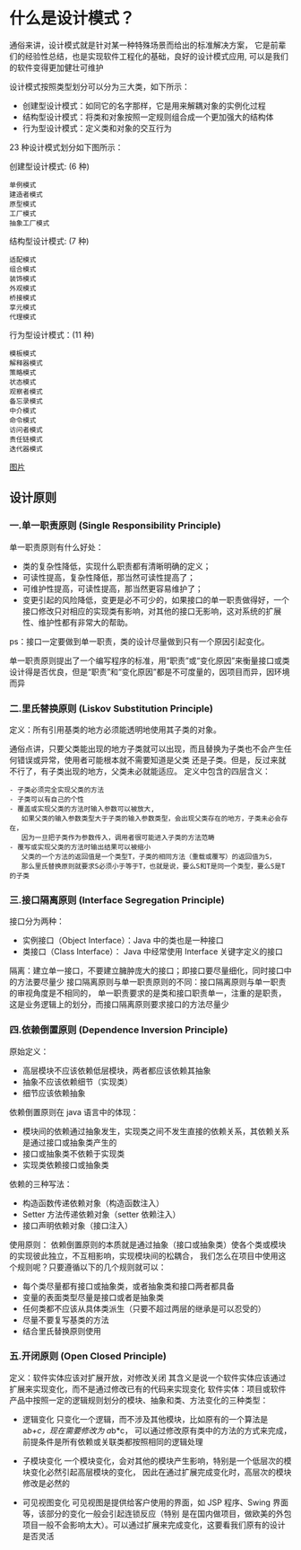 # 什么是设计模式？

通俗来讲，设计模式就是针对某一种特殊场景而给出的标准解决方案，
它是前辈们的经验性总结，也是实现软件工程化的基础，良好的设计模式应用,
可以是我们的软件变得更加健壮可维护

设计模式按照类型划分可以分为三大类，如下所示：

- 创建型设计模式：如同它的名字那样，它是用来解耦对象的实例化过程
- 结构型设计模式：将类和对象按照一定规则组合成一个更加强大的结构体
- 行为型设计模式：定义类和对象的交互行为

23 种设计模式划分如下图所示：

创建型设计模式: (6 种)

    单例模式
    建造者模式
    原型模式
    工厂模式
    抽象工厂模式

结构型设计模式: (7 种)

    适配模式
    组合模式
    装饰模式
    外观模式
    桥接模式
    享元模式
    代理模式

行为型设计模式：(11 种)

    模板模式
    解释器模式
    策略模式
    状态模式
    观察者模式
    备忘录模式
    中介模式
    命令模式
    访问者模式
    责任链模式
    迭代器模式

[图片](http://op2fjznlf.bkt.clouddn.com/design_pattern.png)

## 设计原则

### 一.单一职责原则 (Single Responsibility Principle)

单一职责原则有什么好处：

- 类的复杂性降低，实现什么职责都有清晰明确的定义；
- 可读性提高，复杂性降低，那当然可读性提高了；
- 可维护性提高，可读性提高，那当然更容易维护了；
- 变更引起的风险降低，变更是必不可少的，如果接口的单一职责做得好，一个接口修改只对相应的实现类有影响，对其他的接口无影响，这对系统的扩展性、维护性都有非常大的帮助。

ps：接口一定要做到单一职责，类的设计尽量做到只有一个原因引起变化。

单一职责原则提出了一个编写程序的标准，用“职责”或“变化原因”来衡量接口或类设计得是否优良，但是“职责”和“变化原因”都是不可度量的，因项目而异，因环境而异

### 二.里氏替换原则 (Liskov Substitution Principle)

定义：所有引用基类的地方必须能透明地使用其子类的对象。

通俗点讲，只要父类能出现的地方子类就可以出现，而且替换为子类也不会产生任何错误或异常，使用者可能根本就不需要知道是父类
还是子类。但是，反过来就不行了，有子类出现的地方，父类未必就能适应。
定义中包含的四层含义：

    - 子类必须完全实现父类的方法
    - 子类可以有自己的个性
    - 覆盖或实现父类的方法时输入参数可以被放大,
       如果父类的输入参数类型大于子类的输入参数类型，会出现父类存在的地方，子类未必会存在，
       因为一旦把子类作为参数传入，调用者很可能进入子类的方法范畴
    - 覆写或实现父类的方法时输出结果可以被缩小
       父类的一个方法的返回值是一个类型T，子类的相同方法（重载或覆写）的返回值为S，
       那么里氏替换原则就要求S必须小于等于T，也就是说，要么S和T是同一个类型，要么S是T的子类

### 三.接口隔离原则 (Interface Segregation Principle)

接口分为两种：

- 实例接口（Object Interface）：Java 中的类也是一种接口
- 类接口（Class Interface）： Java 中经常使用 Interface 关键字定义的接口

隔离：建立单一接口，不要建立臃肿庞大的接口；即接口要尽量细化，同时接口中的方法要尽量少
接口隔离原则与单一职责原则的不同：接口隔离原则与单一职责的审视角度是不相同的，
单一职责要求的是类和接口职责单一，注重的是职责，这是业务逻辑上的划分，而接口隔离原则要求接口的方法尽量少

### 四.依赖倒置原则 (Dependence Inversion Principle)

原始定义：

- 高层模块不应该依赖低层模块，两者都应该依赖其抽象
- 抽象不应该依赖细节（实现类）
- 细节应该依赖抽象

依赖倒置原则在 java 语言中的体现：

- 模块间的依赖通过抽象发生，实现类之间不发生直接的依赖关系，其依赖关系是通过接口或抽象类产生的
- 接口或抽象类不依赖于实现类
- 实现类依赖接口或抽象类

依赖的三种写法：

- 构造函数传递依赖对象（构造函数注入）
- Setter 方法传递依赖对象（setter 依赖注入）
- 接口声明依赖对象（接口注入）

使用原则：
依赖倒置原则的本质就是通过抽象（接口或抽象类）使各个类或模块的实现彼此独立，不互相影响，实现模块间的松耦合，
我们怎么在项目中使用这个规则呢？只要遵循以下的几个规则就可以：

- 每个类尽量都有接口或抽象类，或者抽象类和接口两者都具备
- 变量的表面类型尽量是接口或者是抽象类
- 任何类都不应该从具体类派生（只要不超过两层的继承是可以忍受的）
- 尽量不要复写基类的方法
- 结合里氏替换原则使用

### 五.开闭原则 (Open Closed Principle)

定义：软件实体应该对扩展开放，对修改关闭
其含义是说一个软件实体应该通过扩展来实现变化，而不是通过修改已有的代码来实现变化
软件实体：项目或软件产品中按照一定的逻辑规则划分的模块、抽象和类、方法变化的三种类型：

- 逻辑变化
  只变化一个逻辑，而不涉及其他模块，比如原有的一个算法是 a*b+c，现在需要修改为 a*b\*c，
  可以通过修改原有类中的方法的方式来完成，前提条件是所有依赖或关联类都按照相同的逻辑处理

- 子模块变化
  一个模块变化，会对其他的模块产生影响，特别是一个低层次的模块变化必然引起高层模块的变化，
  因此在通过扩展完成变化时，高层次的模块修改是必然的

- 可见视图变化
  可见视图是提供给客户使用的界面，如 JSP 程序、Swing 界面等，该部分的变化一般会引起连锁反应（特别
  是在国内做项目，做欧美的外包项目一般不会影响太大）。可以通过扩展来完成变化，这要看我们原有的设计是否灵活
